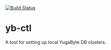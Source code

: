 [![Build Status](https://travis-ci.org/YugaByte/yugabyte-installation.svg?branch=master)](https://travis-ci.org/YugaByte/yugabyte-installation)

# yb-ctl

A tool for setting up local YugaByte DB clusters.

